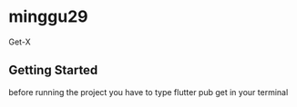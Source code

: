 # minggu29

Get-X

## Getting Started

before running the project you have to type flutter pub get in your terminal